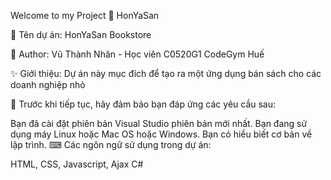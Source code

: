 Welcome to my Project 👋 HonYaSan

🚀 Tên dự án: HonYaSan Bookstore

👤 Author: Vũ Thành Nhân - Học viên C0520G1 CodeGym Huế

✨ Giới thiệu: Dự án này mục đích để tạo ra một ứng dụng bán sách cho các doanh nghiệp nhỏ

🤝 Trước khi tiếp tục, hãy đảm bảo bạn đáp ứng các yêu cầu sau:

Bạn đã cài đặt phiên bản Visual Studio phiên bản mới nhất.
Bạn đang sử dụng máy Linux hoặc Mac OS hoặc Windows.
Bạn có hiểu biết cơ bản về lập trình.
⌨ Các ngôn ngữ sử dụng trong dự án:

HTML, CSS, Javascript, Ajax
C#
